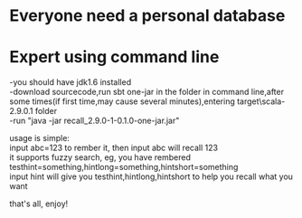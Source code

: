 Everyone need a personal database  
=========================================  
Expert using command line  
========================================  

-you should have jdk1.6 installed  
-download sourcecode,run sbt one-jar in the folder in command line,after some times(if first time,may cause several minutes),entering target\scala-2.9.0.1 folder  
-run "java -jar recall_2.9.0-1-0.1.0-one-jar.jar"   

usage is simple:  
input abc=123 to rember it, then input abc will recall 123  
it supports fuzzy search, eg, you have rembered testhint=something,hintlong=something,hintshort=something  
input hint will give you testhint,hintlong,hintshort to help you recall what you want  

that's all, enjoy! 

